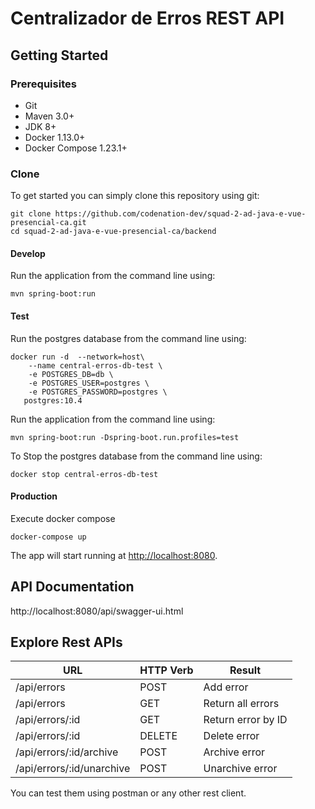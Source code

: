 # Centralizador de Erros REST API

## Getting Started

### Prerequisites
- Git
- Maven 3.0+
- JDK 8+
- Docker 1.13.0+
- Docker Compose 1.23.1+

### Clone

To get started you can simply clone this repository using git:
```
git clone https://github.com/codenation-dev/squad-2-ad-java-e-vue-presencial-ca.git
cd squad-2-ad-java-e-vue-presencial-ca/backend
```

#### Develop

Run the application from the command line using:
```
mvn spring-boot:run
```

#### Test

Run the postgres database from the command line using: 
```
docker run -d  --network=host\
    --name central-erros-db-test \
    -e POSTGRES_DB=db \
    -e POSTGRES_USER=postgres \
    -e POSTGRES_PASSWORD=postgres \
   postgres:10.4 
```

Run the application from the command line using:
```
mvn spring-boot:run -Dspring-boot.run.profiles=test
```

To Stop the postgres database from the command line using:
```
docker stop central-erros-db-test
```

#### Production
Execute docker compose
```
docker-compose up
```


The app will start running at <http://localhost:8080>.

## API Documentation

http://localhost:8080/api/swagger-ui.html

## Explore Rest APIs

URL                       | HTTP Verb      | Result 
------------------------- | -------------- | -------------
/api/errors               | POST           | Add error
/api/errors               | GET            | Return all errors
/api/errors/:id           | GET            | Return error by ID
/api/errors/:id           | DELETE         | Delete error
/api/errors/:id/archive   | POST           | Archive error
/api/errors/:id/unarchive | POST           | Unarchive error

You can test them using postman or any other rest client.
